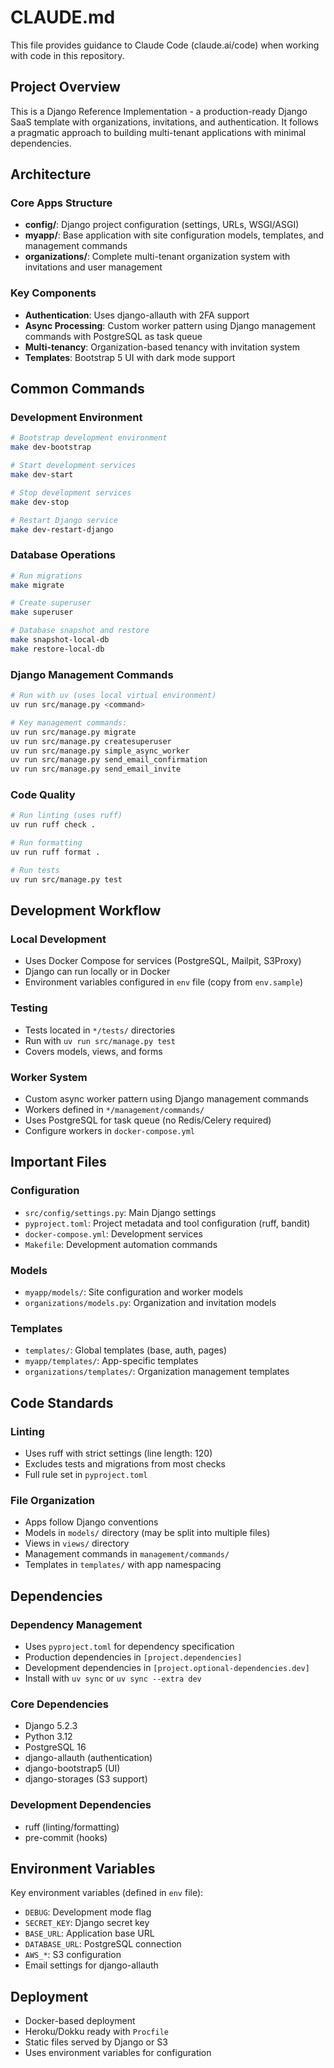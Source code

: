 # CLAUDE.md

This file provides guidance to Claude Code (claude.ai/code) when working with code in this repository.

## Project Overview

This is a Django Reference Implementation - a production-ready Django SaaS template with organizations, invitations, and authentication. It follows a pragmatic approach to building multi-tenant applications with minimal dependencies.

## Architecture

### Core Apps Structure
- **config/**: Django project configuration (settings, URLs, WSGI/ASGI)
- **myapp/**: Base application with site configuration models, templates, and management commands
- **organizations/**: Complete multi-tenant organization system with invitations and user management

### Key Components
- **Authentication**: Uses django-allauth with 2FA support
- **Async Processing**: Custom worker pattern using Django management commands with PostgreSQL as task queue
- **Multi-tenancy**: Organization-based tenancy with invitation system
- **Templates**: Bootstrap 5 UI with dark mode support

## Common Commands

### Development Environment
```bash
# Bootstrap development environment
make dev-bootstrap

# Start development services
make dev-start

# Stop development services
make dev-stop

# Restart Django service
make dev-restart-django
```

### Database Operations
```bash
# Run migrations
make migrate

# Create superuser
make superuser

# Database snapshot and restore
make snapshot-local-db
make restore-local-db
```

### Django Management Commands
```bash
# Run with uv (uses local virtual environment)
uv run src/manage.py <command>

# Key management commands:
uv run src/manage.py migrate
uv run src/manage.py createsuperuser
uv run src/manage.py simple_async_worker
uv run src/manage.py send_email_confirmation
uv run src/manage.py send_email_invite
```

### Code Quality
```bash
# Run linting (uses ruff)
uv run ruff check .

# Run formatting
uv run ruff format .

# Run tests
uv run src/manage.py test
```

## Development Workflow

### Local Development
- Uses Docker Compose for services (PostgreSQL, Mailpit, S3Proxy)
- Django can run locally or in Docker
- Environment variables configured in `env` file (copy from `env.sample`)

### Testing
- Tests located in `*/tests/` directories
- Run with `uv run src/manage.py test`
- Covers models, views, and forms

### Worker System
- Custom async worker pattern using Django management commands
- Workers defined in `*/management/commands/`
- Uses PostgreSQL for task queue (no Redis/Celery required)
- Configure workers in `docker-compose.yml`

## Important Files

### Configuration
- `src/config/settings.py`: Main Django settings
- `pyproject.toml`: Project metadata and tool configuration (ruff, bandit)
- `docker-compose.yml`: Development services
- `Makefile`: Development automation commands

### Models
- `myapp/models/`: Site configuration and worker models
- `organizations/models.py`: Organization and invitation models

### Templates
- `templates/`: Global templates (base, auth, pages)
- `myapp/templates/`: App-specific templates
- `organizations/templates/`: Organization management templates

## Code Standards

### Linting
- Uses ruff with strict settings (line length: 120)
- Excludes tests and migrations from most checks
- Full rule set in `pyproject.toml`

### File Organization
- Apps follow Django conventions
- Models in `models/` directory (may be split into multiple files)
- Views in `views/` directory
- Management commands in `management/commands/`
- Templates in `templates/` with app namespacing

## Dependencies

### Dependency Management
- Uses `pyproject.toml` for dependency specification
- Production dependencies in `[project.dependencies]`
- Development dependencies in `[project.optional-dependencies.dev]`
- Install with `uv sync` or `uv sync --extra dev`

### Core Dependencies
- Django 5.2.3
- Python 3.12
- PostgreSQL 16
- django-allauth (authentication)
- django-bootstrap5 (UI)
- django-storages (S3 support)

### Development Dependencies
- ruff (linting/formatting)
- pre-commit (hooks)

## Environment Variables

Key environment variables (defined in `env` file):
- `DEBUG`: Development mode flag
- `SECRET_KEY`: Django secret key
- `BASE_URL`: Application base URL
- `DATABASE_URL`: PostgreSQL connection
- `AWS_*`: S3 configuration
- Email settings for django-allauth

## Deployment

- Docker-based deployment
- Heroku/Dokku ready with `Procfile`
- Static files served by Django or S3
- Uses environment variables for configuration

